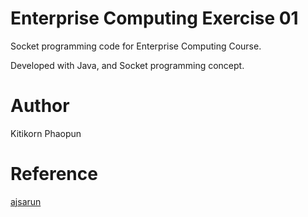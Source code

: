 # Enterprise Computing Exercise 01

Socket programming code for Enterprise Computing Course.

Developed with Java, and Socket programming concept.

# Author

Kitikorn Phaopun

# Reference

[ajsarun](https://www.github.com/ajsarun)
